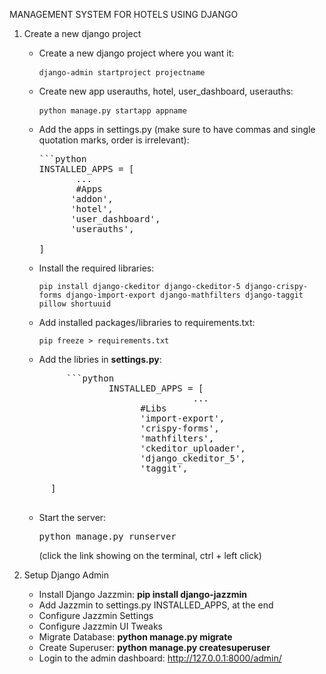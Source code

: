 MANAGEMENT SYSTEM FOR HOTELS USING DJANGO 

1. Create a new django project
      * Create a new django project where you want it: <pre> ``` django-admin startproject projectname ``` </pre>

      * Create new app userauths, hotel, user_dashboard, userauths: <pre> ``` python manage.py startapp appname ``` </pre>

      * Add the apps in settings.py (make sure to have commas and single quotation marks, order is irrelevant):
        <pre>```python
        INSTALLED_APPS = [
               ...
               #Apps
              'addon',
              'hotel',
              'user_dashboard',
              'userauths',
              
        ] </pre>
      * Install the required libraries: <pre> ``` pip install django-ckeditor django-ckeditor-5 django-crispy-forms django-import-export django-mathfilters django-taggit pillow shortuuid ``` </pre>
      * Add installed packages/libraries to requirements.txt: <pre>``` pip freeze > requirements.txt ```</pre>
      * Add the libries in **settings.py**:
      <pre>
           ```python
                   INSTALLED_APPS = [
                                   ...
                         #Libs
                         'import-export',
                         'crispy-forms',
                         'mathfilters',
                         'ckeditor_uploader',
                         'django_ckeditor_5',
                         'taggit',
              
        ]
      </pre>
      * Start the server: <pre>python manage.py runserver</pre> (click the link showing on the terminal, ctrl + left click)
      
2. Setup Django Admin 
      * Install Django Jazzmin: **pip install django-jazzmin**
      * Add Jazzmin to settings.py INSTALLED_APPS, at the end
      * Configure Jazzmin Settings
      * Configure Jazzmin UI Tweaks
      * Migrate Database: **python manage.py migrate**
      * Create Superuser: **python manage.py createsuperuser**
      * Login to the admin dashboard: http://127.0.0.1:8000/admin/
   
